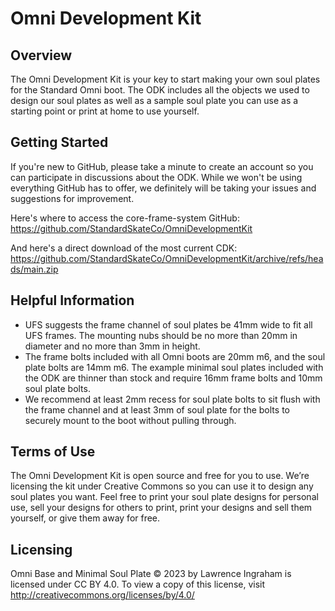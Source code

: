 # Omni Development Kit

## Overview

The Omni Development Kit is your key to start making your own soul plates for 
the Standard Omni boot. The ODK includes all the objects we used to design our 
soul plates as well as a sample soul plate you can use as a starting point or 
print at home to use yourself.

## Getting Started

If you're new to GitHub, please take a minute to create an account so you can 
participate in discussions about the ODK. While we won't be using everything 
GitHub has to offer, we definitely will be taking your issues and suggestions 
for improvement.

Here's where to access the core-frame-system GitHub: 
https://github.com/StandardSkateCo/OmniDevelopmentKit

And here's a direct download of the most current CDK: 
https://github.com/StandardSkateCo/OmniDevelopmentKit/archive/refs/heads/main.zip

## Helpful Information 

* UFS suggests the frame channel of soul plates be 41mm wide to fit all UFS 
frames. The mounting nubs should be no more than 20mm in diameter and no more 
than 3mm in height.
* The frame bolts included with all Omni boots are 20mm m6, and the soul plate 
bolts are 14mm m6. The example minimal soul plates included with the ODK are 
thinner than stock and require 16mm frame bolts and 10mm soul plate bolts.
* We recommend at least 2mm recess for soul plate bolts to sit flush with the 
frame channel and at least 3mm of soul plate for the bolts to securely mount 
to the boot without pulling through.

## Terms of Use

The Omni Development Kit is open source and free for you to use. We’re licensing 
the kit under Creative Commons so you can use it to design any soul plates you 
want. Feel free to print your soul plate designs for personal use, sell your 
designs for others to print, print your designs and sell them yourself, or give 
them away for free.

## Licensing

Omni Base and Minimal Soul Plate © 2023 by Lawrence Ingraham is licensed under CC BY 4.0.
To view a copy of this license, visit
http://creativecommons.org/licenses/by/4.0/